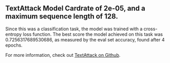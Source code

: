 ## TextAttack Model Cardrate of 2e-05, and a maximum sequence length of 128.
Since this was a classification task, the model was trained with a cross-entropy loss function.
The best score the model achieved on this task was 0.7256317689530686, as measured by the
eval set accuracy, found after 4 epochs.

For more information, check out [TextAttack on Github](https://github.com/QData/TextAttack).

